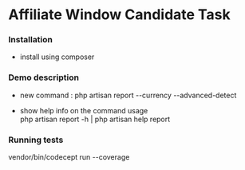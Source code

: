 Affiliate Window Candidate Task
===============================

### Installation

- install using composer

### Demo description

- new command :
  php artisan report <vendor-id> --currency --advanced-detect
  
- show help info on the command usage  
  php artisan report -h | php artisan help report

### Running tests

vendor/bin/codecept run --coverage